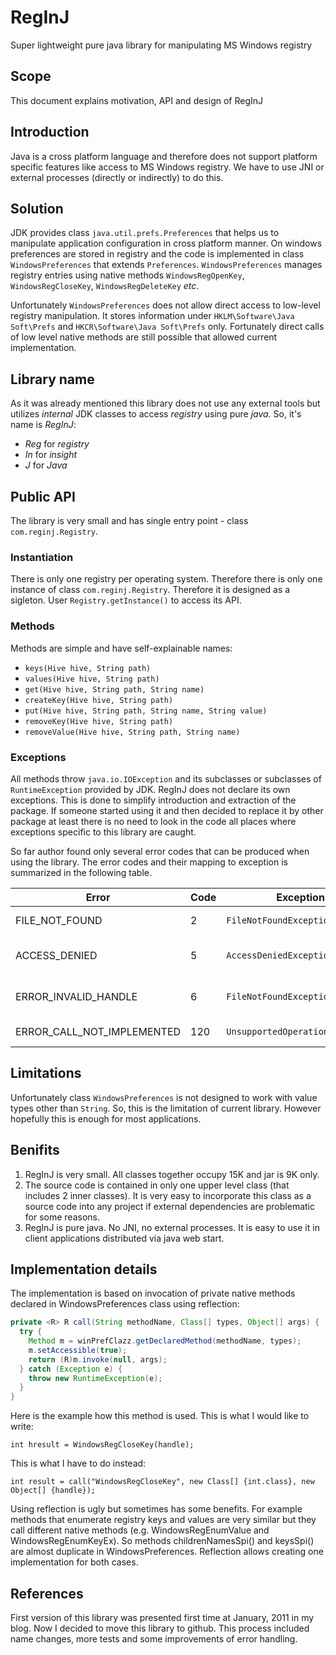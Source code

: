 # RegInJ

Super lightweight pure java library for manipulating MS Windows registry

## Scope

This document explains motivation, API and design of RegInJ

## Introduction

Java is a cross platform language and therefore does not support platform specific features like access to MS Windows registry. 
We have to use JNI or external processes (directly or indirectly) to do this.  


## Solution

JDK provides class `java.util.prefs.Preferences` that helps us to manipulate application configuration in cross platform manner. 
On windows preferences are stored in registry and the code is implemented in class `WindowsPreferences` that extends `Preferences`. 
`WindowsPreferences` manages registry entries using native methods `WindowsRegOpenKey`, `WindowsRegCloseKey`, `WindowsRegDeleteKey` *etc*.

Unfortunately `WindowsPreferences` does not allow direct access to low-level registry manipulation. It stores information under 
`HKLM\Software\Java Soft\Prefs` and `HKCR\Software\Java Soft\Prefs` only. Fortunately direct calls of low level native methods are still 
possible that allowed current implementation. 


## Library name

As it was already mentioned this library does not use any external tools but utilizes *internal* JDK classes to access *registry* using pure *java*.
So, it's name is *RegInJ*:
* *Reg* for *registry*
* *In* for *insight*
* *J* for *Java*


## Public API

The library is very small and has single entry point - class `com.reginj.Registry`.

### Instantiation
There is only one registry per operating system. Therefore there is only one instance of class `com.reginj.Registry`. 
Therefore it is designed as a sigleton. User `Registry.getInstance()` to access its API. 


### Methods

Methods are simple and have self-explainable names:
* `keys(Hive hive, String path)`
* `values(Hive hive, String path)`
* `get(Hive hive, String path, String name)`
* `createKey(Hive hive, String path)`
* `put(Hive hive, String path, String name, String value)`
* `removeKey(Hive hive, String path)`
* `removeValue(Hive hive, String path, String name)`


### Exceptions

All methods throw `java.io.IOException` and its subclasses or subclasses of `RuntimeException` provided by JDK. RegInJ does not declare its own exceptions. 
This is done to simplify introduction and extraction of the package. If someone started using it and then decided to 
replace it by other package at least there is no need to look in the code all places where exceptions specific to this 
library are caught. 

So far author found only several error codes that can be produced when using the library. The error codes and their mapping 
to exception is summarized in the following table. 

| Error 					|	Code	| Exception							| Text				| Description										|
| ------------------------- | --------- | ---------------------------------	| ----------------- | ------------------------------------------------- |
FILE_NOT_FOUND				|	2		| `FileNotFoundException` 			| Path is not found	| Key or value name does not exist
ACCESS_DENIED				|	5		| `AccessDeniedException` 			| Access denied		| This operation is forbidden for current user
ERROR_INVALID_HANDLE		|	6		| `FileNotFoundException` 			| Invalid handle	| Wrong registry hive (e.g. `HKEY_PERFORMANCE_DATA`)
ERROR_CALL_NOT_IMPLEMENTED	| 120 		| `UnsupportedOperationException`	| Not implemented 	| Wrong registry hive (e.g. `HKEY_DYN_DATA`)


## Limitations

Unfortunately class `WindowsPreferences` is not designed to work with value types other than `String`.
So, this is the limitation of current library. However hopefully this is enough for most applications. 


## Benifits

1. RegInJ is very small. All classes together occupy 15K and jar is 9K only. 
2. The source code is contained in only one upper level class (that includes 2 inner classes). 
   It is very easy to incorporate this class as a source code into any project if external dependencies are problematic for some reasons. 
3. RegInJ is pure java. No JNI, no external processes. It is easy to use it in client applications distributed via java web start. 


## Implementation details

The implementation is based on invocation of private native methods declared in WindowsPreferences class using reflection:

```java
private <R> R call(String methodName, Class[] types, Object[] args) {
  try {
	Method m = winPrefClazz.getDeclaredMethod(methodName, types);
	m.setAccessible(true);
	return (R)m.invoke(null, args);
  } catch (Exception e) {
	throw new RuntimeException(e);
  }
}
```


Here is the example how this method is used. This is what I would like to write: 

`int hresult = WindowsRegCloseKey(handle);`

This is what I have to do instead:

`int result = call("WindowsRegCloseKey", new Class[] {int.class}, new Object[] {handle});`

Using reflection is ugly but sometimes has some benefits. For example methods that enumerate registry keys and values are very similar but they call different native methods 
(e.g. WindowsRegEnumValue and WindowsRegEnumKeyEx). So methods childrenNamesSpi() and keysSpi() are almost duplicate in WindowsPreferences. 
Reflection allows creating one implementation for both cases.


## References

First version of this library was presented first time at January, 2011 in my blog. Now I decided to move this library to github. This process included name changes, more tests and
some improvements of error handling. 
